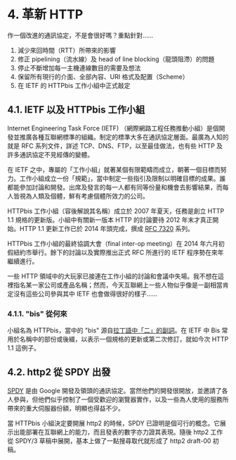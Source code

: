 # 4. 革新 HTTP

作一個改進的通訊協定，不是會很好嗎？重點針對……

1. 減少來回時間（RTT）所帶來的影響
2. 修正 pipelining（流水線）及 head of line blocking（龍頭阻滯）的問題
3. 停止不斷增加每一主機連線數目的需要及想法
4. 保留所有現行的介面、全部內容、URI 格式及配置（Scheme）
5. 在 IETF 的 HTTPbis 工作小組中正式敲定

## 4.1. IETF 以及 HTTPbis 工作小組

Internet Engineering Task Force (IETF) （網際網路工程任務推動小組）是個開發並推廣各種互聯網標準的組織。制定的標準大多在通訊協定層面。最廣為人知的就是 RFC 系列文件，詳述 TCP、DNS、FTP，以至最佳做法，也有些 HTTP 及許多通訊協定不見經傳的變體。

在 IETF 之中，專屬的「工作小組」就著某個有限範疇而成立，朝著一個目標而努力。工作小組成立一份「規範」，當中制定一些指引及限制以明確目標的成果。誰都能參加討論和開發。出席及發言的每一人都有同等份量和機會去影響結果，而每人皆視為人類及個體，鮮有考慮個體所效力的公司。

HTTPbis 工作小組（容後解說其名稱）成立於 2007 年夏天，任務是創立 HTTP 1.1 規格的更新版。小組中有關新一版本 HTTP 的討論要待 2012 年末才真正開始。HTTP 1.1 更新工作已於 2014 年頭完成，撰成 [RFC 7320](https://tools.ietf.org/html/rfc7320)
系列。

HTTPbis 工作小組的最終協調大會（final inter-op meeting）在 2014 年六月初假紐約市舉行。餘下的討論以及實際推出正式 RFC 所進行的 IETF 程序勢在來年繼續進行。

一些 HTTP 領域中的大玩家已接連在工作小組的討論和會議中失場。我不想在這裡指名某一家公司或產品名稱；然而，今天互聯網上一些人物似乎像是一副相當肯定沒有這些公司參與其中 IETF 也會做得很好的樣子……

### 4.1.1. "bis" 從何來

小組名為 HTTPbis，當中的 "bis" 源自[拉丁語中「二」的副詞](http://en.wiktionary.org/wiki/bis#Latin)。在 IETF 中 Bis 常用於名稱中的部份或後綴，以表示一個規格的更新或第二次修訂，就如今次 HTTP 1.1 這例子。

## 4.2. http2 從 SPDY 出發

[SPDY](http://en.wikipedia.org/wiki/SPDY) 是由 Google 開發及領頭的通訊協定。當然他們的開發很開放，並邀請了各人參與，但他們似乎控制了一個受歡迎的瀏覽器實作，以及一些為人使用的服務所帶來的重大伺服器份額，明顯也得益不少。

當 HTTPbis 小組決定要開展 http2 的時候，SPDY 已證明是個可行的概念。它展示出能部署在互聯網上的能力，而且發表的數字亦力證其表現。隨後 http2 工作從 SPDY/3 草稿中展開，基本上做了一點搜尋取代就形成了 http2 draft-00 初稿。
  
